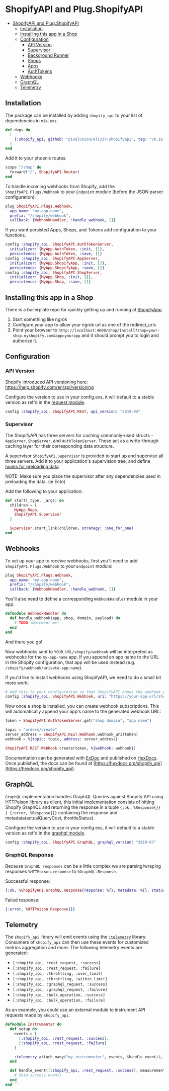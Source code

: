 # ShopifyAPI and Plug.ShopifyAPI

- [ShopifyAPI and Plug.ShopifyAPI](#ShopifyAPI-and-PlugShopifyAPI)
  - [Installation](#Installation)
  - [Installing this app in a Shop](#Installing-this-app-in-a-Shop)
  - [Configuration](#Configuration)
    - [API Version](#API-Version)
    - [Supervisor](#supervisor)
    - [Background Runner](#Background-Runner)
    - [Shops](#Shops)
    - [Apps](#Apps)
    - [AuthTokens](#AuthTokens)
  - [Webhooks](#Webhooks)
  - [GraphQL](#GraphQL)
  - [Telemetry](#Telemetry)

## Installation

The package can be installed by adding `shopify_api` to your list of dependencies in `mix.exs`.

```elixir
def deps do
  [
    {:shopify_api, github: "pixelunion/elixir-shopifyapi", tag: "v0.16.3"}
  ]
end
```

Add it to your phoenix routes.

```elixir
scope "/shop" do
  forward("/", ShopifyAPI.Router)
end
```

To handle incoming webhooks from Shopify, add the `ShopifyAPI.Plugs.Webhook` to your `Endpoint` module (before the JSON parser configuration):

```elixir
plug ShopifyAPI.Plugs.Webhook,
  app_name: "my-app-name",
  prefix: "/shopify/webhook",
  callback: {WebhookHandler, :handle_webhook, []}
```

If you want persisted Apps, Shops, and Tokens add configuration to your functions.
```elixir
config :shopify_api, ShopifyAPI.AuthTokenServer,
  initializer: {MyApp.AuthToken, :init, []},
  persistence: {MyApp.AuthToken, :save, []}
config :shopify_api, ShopifyAPI.AppServer,
  initializer: {MyApp.ShopifyApp, :init, []},
  persistence: {MyApp.ShopifyApp, :save, []}
config :shopify_api, ShopifyAPI.ShopServer,
  initializer: {MyApp.Shop, :init, []},
  persistence: {MyApp.Shop, :save, []}
```

## Installing this app in a Shop

There is a boilerplate repo for quickly getting up and running at [ShopifyApp](https://github.com/pixelunion/elixir-shopify-app)

1. Start something like ngrok
2. Configure your app to allow your ngrok url as one of the redirect_urls
3. Point your browser to `http://localhost:4000/shop/install?shop=your-shop.myshopify.com&app=yourapp` and it should prompt you to login and authorize it.


## Configuration

### API Version

Shopify introduced API versioning here: https://help.shopify.com/en/api/versioning

Configure the version to use in your config.exs, it will default to a stable version as ref'd in the [request module](lib/shopify_api/rest/request.ex).

```elixir
config :shopify_api, ShopifyAPI.REST, api_version: "2019-04"
```

### Supervisor

The ShopifyAPI has three servers for caching commonly-used structs - `AppServer`, `ShopServer`, and `AuthTokenServer`.
These act as a write-through caching layer for their corresponding data structure.

A supervisor `ShopifyAPI.Supervisor` is provided to start up and supervise all three servers.
Add it to your application's supervision tree, and define [hooks for preloading data](#Installation).

NOTE: Make sure you place the supervisor after any dependencies used in preloading the data. (ie Ecto)

Add the following to your application:

```elixir
def start(_type, _args) do
  children = [
    MyApp.Repo,
    ShopifyAPI.Supervisor
  ]

  Supervisor.start_link(children, strategy: :one_for_one)
end
```

## Webhooks

To set up your app to receive webhooks, first you'll need to add `ShopifyAPI.Plugs.Webhook` to your `Endpoint` module:

```elixir
plug ShopifyAPI.Plugs.Webhook,
  app_name: "my-app-name",
  prefix: "/shopify/webhook",
  callback: {WebhookHandler, :handle_webhook, []}
```

You'll also need to define a corresponding `WebhookHandler` module in your app:

```elixir
defmodule WebhookHandler do
  def handle_webhook(app, shop, domain, payload) do
    # TODO implement me!
  end
end
```

And there you go!

Now webhooks sent to `YOUR_URL/shopify/webhook` will be interpreted as webhooks for the `my-app-name` app.
If you append an app name to the URL in the Shopify configuration, that app will be used instead (e.g. `/shopify/webhook/private-app-name`).

If you'd like to install webhooks using ShopifyAPI, we need to do a small bit more work:

```elixir
# Add this to your configuration so that ShopifyAPI knows the webhook prefix.
config :shopify_api, ShopifyAPI.Webhook, uri: "https://your-app-url/shop/webhook"
```

Now once a shop is installed, you can create webhook subscriptions.
This will automatically append your app's name to the generated webhook URL:

```elixir
token = ShopifyAPI.AuthTokenServer.get("shop domain", "app name")

topic = "orders/create"
server_address = ShopifyAPI.REST.Webhook.webhook_uri(token)
webhook = %{topic: topic, address: server_address}

ShopifyAPI.REST.Webhook.create(token, %{webhook: webhook})
```

Documentation can be generated with [ExDoc](https://github.com/elixir-lang/ex_doc)
and published on [HexDocs](https://hexdocs.pm). Once published, the docs can
be found at [https://hexdocs.pm/shopify_api](https://hexdocs.pm/shopify_api).

## GraphQL

`GraphQL` implementation handles GraphQL Queries against Shopify API using HTTPoison library as client, this initial implementation consists of hitting Shopify GraphQL and returning the response in a tuple `{:ok, %Response{}} | {:error, %Response{}}` containing the response and metadata(actualQueryCost, throttleStatus).

Configure the version to use in your config.exs, it will default to a stable version as ref'd in the [graphql module](lib/shopify_api/graphql.ex).


```elixir
config :shopify_api, ShopifyAPI.GraphQL, graphql_version: "2019-07"
```

### GraphQL Response

Because `GraphQL responses` can be a little complex we are parsing/wraping responses `%HTTPoison.response` to `%GraphQL.Response`.

Successful response:

```elixir
{:ok, %ShopifyAPI.GraphQL.Response{response: %{}, metadata: %{}, status_code: code}}
```

Failed response:

```elixir
{:error, %HTTPoison.Response{}}
```

## Telemetry

The `shopify_api` library will emit events using the [`:telemetry`](https://github.com/beam-telemetry/telemetry) library. Consumers of `shopify_api` can then use these events for customized metrics aggregation and more.
The following telemetry events are generated:
- `[:shopify_api, :rest_request, :success]`
- `[:shopify_api, :rest_request, :failure]`
- `[:shopify_api, :throttling, :over_limit]`
- `[:shopify_api, :throttling, :within_limit]`
- `[:shopify_api, :graphql_request, :success]`
- `[:shopify_api, :graphql_request, :failure]`
- `[:shopify_api, :bulk_operation, :success]`
- `[:shopify_api, :bulk_operation, :failure]`

As an example, you could use an external module to instrument API requests made by `shopify_api`:

```elixir
defmodule Instrumenter do
  def setup do
    events = [
      [:shopify_api, :rest_request, :success],
      [:shopify_api, :rest_request, :failure]
    ]

    :telemetry.attach_many("my-instrumenter", events, &handle_event/4, nil)
  end

  def handle_event([:shopify_api, :rest_request, :success], measurements, metadata, _config) do
    # Ship success events
  end
end```
